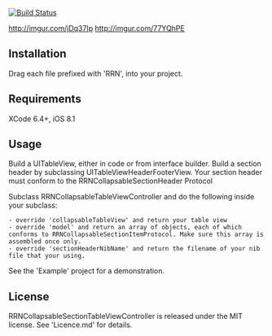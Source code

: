 [![Build Status](https://travis-ci.org/rob-nash/RRNCollapsableSectionTableView.svg?branch=master)](https://travis-ci.org/rob-nash/RRNCollapsableSectionTableView)

http://imgur.com/jDq37Ip
http://imgur.com/77YQhPE

## Installation

Drag each file prefixed with 'RRN', into your project.

## Requirements

XCode 6.4+, iOS 8.1

## Usage

Build a UITableView, either in code or from interface builder.
Build a section header by subclassing UITableViewHeaderFooterView. Your section header must conform to the RRNCollapsableSectionHeader Protocol

Subclass RRNCollapsableTableViewController and do the following inside your subclass:

	- override 'collapsableTableView' and return your table view
	- override 'model' and return an array of objects, each of which conforms to RRNCollapsableSectionItemProtocol. Make sure this array is assembled once only.
	- override 'sectionHeaderNibName' and return the filename of your nib file that your using.

See the 'Example' project for a demonstration.

## License

RRNCollapsableSectionTableViewController is released under the MIT license. See 'Licence.md' for details.